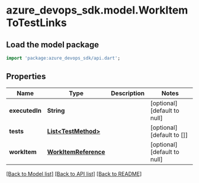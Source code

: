# azure_devops_sdk.model.WorkItemToTestLinks

## Load the model package
```dart
import 'package:azure_devops_sdk/api.dart';
```

## Properties
Name | Type | Description | Notes
------------ | ------------- | ------------- | -------------
**executedIn** | **String** |  | [optional] [default to null]
**tests** | [**List&lt;TestMethod&gt;**](TestMethod.md) |  | [optional] [default to []]
**workItem** | [**WorkItemReference**](WorkItemReference.md) |  | [optional] [default to null]

[[Back to Model list]](../README.md#documentation-for-models) [[Back to API list]](../README.md#documentation-for-api-endpoints) [[Back to README]](../README.md)


